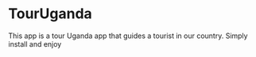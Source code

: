 # TourUganda
This app is a tour Uganda app that guides a tourist in our country. Simply install and enjoy
